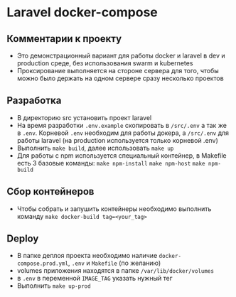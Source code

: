 # Laravel docker-compose

## Комментарии к проекту
- Это демонстрационный вариант для работы docker и laravel в dev и production среде, без использования swarm и kubernetes
- Проксирование выполняется на стороне сервера для того, чтобы можно было держать на одном сервере сразу несколько проектов

## Разработка
- В директорию src установить проект laravel
- На время разработки `.env.example` скопировать в `/src/.env` а так же в `.env`. Корневой `.env` необходим для работы докера, a `/src/.env` для работы laravel (на production используется только корневой .env)
- Выполнить `make build`, далее использовать `make up`
- Для работы с npm используется специальный контейнер, в Makefile есть 3 базовые команды: `make npm-install` `make npm-host` `make npm-build`

## Сбор контейнеров
- Чтобы собрать и запушить контейнеры необходимо выполнить команду `make docker-build tag=<your_tag>`

## Deploy
- В папке деплоя проекта необходимо наличие `docker-compose.prod.yml`, `.env` и `Makefile` (по желанию)
- volumes приложения находятся в папке `/var/lib/docker/volumes`
- в `.env` в переменной `IMAGE_TAG` указать нужный тег
- Выполнить `make up-prod`